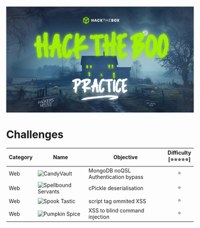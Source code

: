 ![hacktheboo](/images/hacktheboo.jpg)


# Challenges

| Category | Name | Objective | Difficulty <br /> [⭐⭐⭐⭐⭐] |
| -------- | ---- | --------- | :---------------------------: |
| Web      | ![CandyVault](/web/CandyVault)                  | MongoDB noQSL Authentication bypass | ⭐
| Web      | ![Spellbound Servants](/web/SpellboundServants) | cPickle deserialisation | ⭐
| Web      | ![Spook Tastic](/web/SpookTastic)               | script tag ommited XSS | ⭐
| Web      | ![Pumpkin Spice](/web/PumpkinSpice)             | XSS to blind command injection | ⭐




